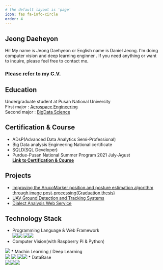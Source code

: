 ```yaml
---
# the default layout is 'page'
icon: fas fa-info-circle
order: 4
---
```


## Jeong Daeheyon
Hi! My name is Jeong Daehyeon or English name is Daniel Jeong. I'm doing computer vision and deep learning enginner . If you need anything or want to inquire, please feel free to contact me.

### <strong><a href="https://www.notion.so/Jeong_Daniel-CV-a538e8ba44c748cc97b90ba569338b03"><i class="fa-solid fa-file-user"></i>  Please refer to my C.V.</a></strong>

## Education
Undergraduate student at Pusan National University  
First major : [<u>Aerospace Engineering</u>](https://github.com/Jeong-Daniel/aerospace_engineering)  
Second major : [<u>BigData Science</u>](https://github.com/Jeong-Daniel/Bigdata_engineering)  

## Certification & Course
*   ADsP(Advanced Data Analytics Semi-Professional)  
*   Big Data analysis Engineering National certificate  
*   SQLD(SQL Developer)  
*   Purdue-Pusan National Summer Program 2021 July-Agust
<br><strong>[Link to Certification & Course](https://github.com/Jeong-Daniel/certification)</strong>

## Projects
*   [<u>Improving the ArucoMarker position and posture estimation algorithm through image post-processing(Graduation thesis)</u>](https://github.com/Jeong-Daniel/aruco_marker_tracking)
*   [<u>UAV Ground Detection and Tracking Systems</u>](https://github.com/Jeong-Daniel/project17_UAV)
*   [<u>Dialect Analysis Web Service</u>](https://github.com/Jeong-Daniel/Ai_Bigdata_based_Project/tree/main/Final%20Projet)

## Technology Stack
* Programming Language & Web Framework<br/>
<img src="https://img.shields.io/badge/Python-0769AD?style=for-the-badge&logo=python&logoColor=white"><img src="https://img.shields.io/badge/JAVA-007396?style=for-the-badge&logo=java&logoColor=white">
<img src="https://img.shields.io/badge/Django-27423A?style=for-the-badge&logo=django&logoColor=white"><img src="https://img.shields.io/badge/Spring-9fdf82?style=for-the-badge&logo=spring&logoColor=white"><br/>
* Computer Vision(with Raspberry Pi & Python)<br/>
<img src="https://img.shields.io/badge/Opencv-072743?style=for-the-badge&logo=opencv&logoColor=white">
* Machin Learning / Deep Learning<br/>
<img src="https://img.shields.io/badge/Scikit_Learn-FF8C00?style=for-the-badge&logo=Scikit-learn&logoColor=white">
<img src="https://img.shields.io/badge/Pytorch-e06666?style=for-the-badge&logo=Pytorch&logoColor=white">
<img src="https://img.shields.io/badge/Tensorflow-FF8C00?style=for-the-badge&logo=Tensorflow&logoColor=white"><img src="https://img.shields.io/badge/Keras-F80000?style=for-the-badge&logo=Keras&logoColor=white">
* DataBase<br/>
<img src="https://img.shields.io/badge/oracle-F80000?style=for-the-badge&logo=oracle&logoColor=white"><img src="https://img.shields.io/badge/mysql-4479A1?style=for-the-badge&logo=mysql&logoColor=white"><img src="https://img.shields.io/badge/mariaDB-003545?style=for-the-badge&logo=mariaDB&logoColor=white">